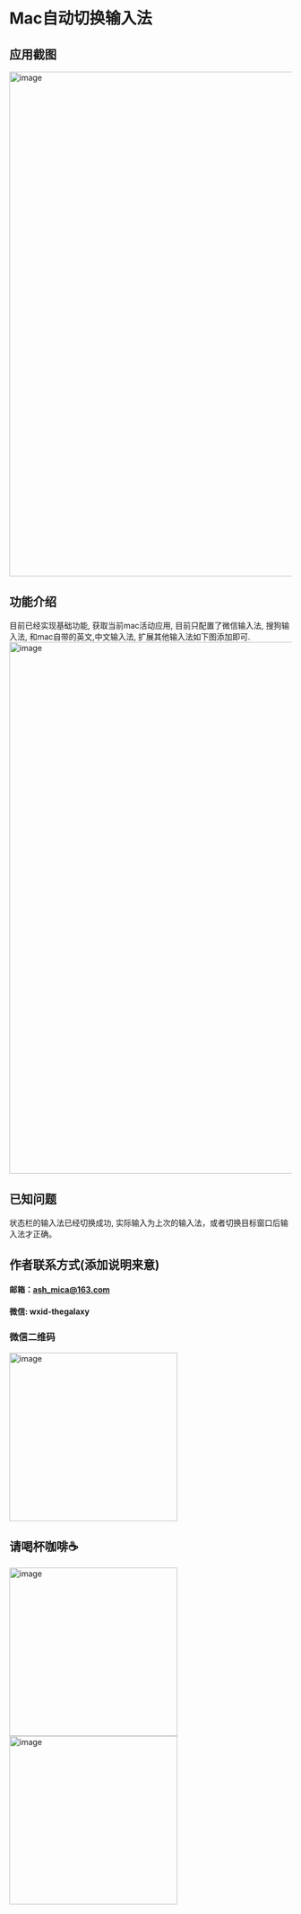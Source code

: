 # Mac自动切换输入法

## 应用截图

<img width="899" alt="image" src="https://github.com/ArcGalaxy/AutoInputSource/assets/164182770/f729eec4-9242-4207-9667-0e75b101b9bc">

## 功能介绍
目前已经实现基础功能, 获取当前mac活动应用, 目前只配置了微信输入法, 搜狗输入法, 和mac自带的英文,中文输入法, 扩展其他输入法如下图添加即可.
<img width="947" alt="image" src="https://github.com/ArcGalaxy/AutoInputSource/assets/164182770/89ae4998-485e-4f25-9ce9-9ad4fd2a0eaa">

## 已知问题
状态栏的输入法已经切换成功, 实际输入为上次的输入法，或者切换目标窗口后输入法才正确。

## 作者联系方式(添加说明来意)
#### 邮箱：ash_mica@163.com
#### 微信: wxid-thegalaxy

### 微信二维码
<img width="300" alt="image" src="https://github.com/ArcGalaxy/AutoInputSource/assets/164182770/98412fef-6970-44bc-ab1b-9f25e6b8b89e">


## 请喝杯咖啡☕️
<img width="300" alt="image" src="https://github.com/ArcGalaxy/AutoInputSource/assets/164182770/fa54e425-73bd-4bc1-b225-c53bce7fa78d">


<img width="300" alt="image" src="https://github.com/ArcGalaxy/AutoInputSource/assets/164182770/c1702738-3715-44f8-98c0-bc0cc755cae2">

